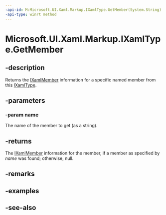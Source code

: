 ```yaml
---
-api-id: M:Microsoft.UI.Xaml.Markup.IXamlType.GetMember(System.String)
-api-type: winrt method
---
```


<!-- Method syntax
public Windows.UI.Xaml.Markup.IXamlMember GetMember(System.String name)
-->

# Microsoft.UI.Xaml.Markup.IXamlType.GetMember

## -description
Returns the [IXamlMember](ixamlmember.md) information for a specific named member from this [IXamlType](ixamltype.md).

## -parameters
### -param name
The name of the member to get (as a string).

## -returns
The [IXamlMember](ixamlmember.md) information for the member, if a member as specified by *name* was found; otherwise, null.

## -remarks

## -examples

## -see-also
